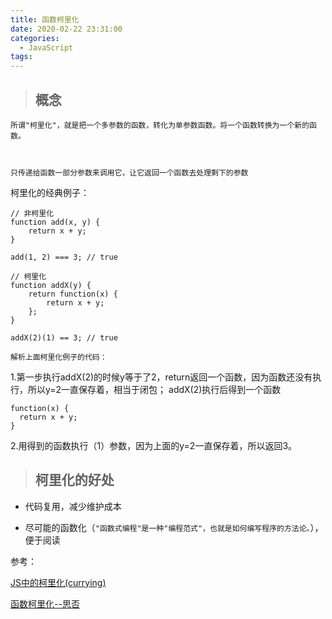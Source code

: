 ```yaml
---
title: 函数柯里化
date: 2020-02-22 23:31:00
categories:
  - JavaScript
tags: 
---
```


> ## 概念
<code>所谓"柯里化"，就是把一个多参数的函数，转化为单参数函数。将一个函数转换为一个新的函数。

只传递给函数一部分参数来调用它，让它返回一个函数去处理剩下的参数</code>

柯里化的经典例子：
```
// 非柯里化
function add(x, y) {
    return x + y;
}

add(1, 2) === 3; // true

// 柯里化
function addX(y) {
    return function(x) {
        return x + y;
    };
}

addX(2)(1) == 3; // true
```
<code>解析上面柯里化例子的代码：</code>

1.第一步执行addX(2)的时候y等于了2，return返回一个函数，因为函数还没有执行，所以y=2一直保存着，相当于闭包；
addX(2)执行后得到一个函数
```
function(x) {
  return x + y;
}
```
2.用得到的函数执行（1）参数，因为上面的y=2一直保存着，所以返回3。

> ## 柯里化的好处
+ 代码复用，减少维护成本

+ 尽可能的函数化（<code>"函数式编程"是一种"编程范式"，也就是如何编写程序的方法论。</code>），便于阅读


参考：

[JS中的柯里化(currying)](https://www.zhangxinxu.com/wordpress/2013/02/js-currying/)

[函数柯里化--思否](https://segmentfault.com/a/1190000018203637)

